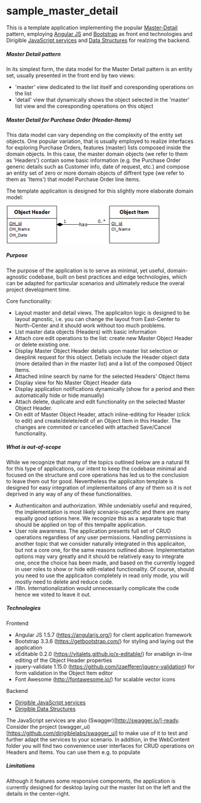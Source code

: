 # sample_master_detail

This is a template application implementing the popular [Master-Detail](https://experience.sap.com/fiori-design-web/frameworks/master-detail-app/) pattern, employing [Angular JS](https://angularjs.org/) and [Bootstrap](http://getbootstrap.com/) as front end technologies and Dirigible [JavaScript services](http://www.dirigible.io/help/scripting_services.html) and [Data Structures](http://www.dirigible.io/help/data_structures.html) for realzing the backend.

##### Master Detail pattern
In its simplest form, the data model for the Master Detail pattern is an entity set, usually presented in the front end by two views:
- 'master' view dedicated to the list itself and coresponding operations on the list 
- 'detail' view that dynamically shows the object selected in the 'master' list view and the coresponding operations on this object

##### Master Detail for Purchase Order (Header-Items)
This data model can vary depending on the complexity of the entity set objects. One popular variation, that is usually employed to realize interfaces for exploring Purchase Orders, features (master) lists composed inside the domain objects. In this case, the master domain objects (we refer to them as 'Headers') contain some basic information (e.g. the Purchase Order generic details such as Customer info, date of request, etc.) and compose an entity set of zero or more domain objects of diffrent type (we refer to them as 'Items') that model Purchase Order line items. 

The template applicaiton is designed for this slightly more elaborate domain model:

![alt text](https://github.com/dirigiblelabs/sample_master_detail/blob/master/img/Master-Detail.png "Master-Detail Pattern Diagram")

##### Purpose
The purpose of the application is to serve as minimal, yet useful, domain-agnostic codebase, built on best practices and edge technologies, which can be adapted for particular scenarios and ultimately reduce the overal project development time.

Core functionality:
- Layout master and detail views. The applicaiton logic is designed to be layout agnostic, i.e. you can change the layout from East-Center to North-Center and it should work without too much problems.
- List master data objects (Headers) with basic information
- Attach core edit operations to the list: create new Master Object Header or delete existing one.
- Display Master Object Header details upon master list selection or deeplink request for this object. Detials include the Header object data (more detailed than in the master list) and a list of the composed Object Items.
- Attached inline search by name for the selected Headers' Object Items
- Display view for No Master Object Header data
- Display application notifications dynamically (show for a period and then automatically hide or hide manually)
- Attach delete, duplicate and edit functionality on the selected Master Object Header.
- On edit of Master Object Header, attach inline-editing for Header (click to edit) and create/delete/edit of an Object Item in this Header. The changes are commited or cancelled with attached Save/Cancel functionality.

##### What is out-of-scope
While we recognize that many of the topics outlined below are a natural fit for this type of applications, our intent to keep the codebase minimal and focused on the structure and core operations has led us to the conclusion to leave them out for good. Nevertheless the applicaiton template is designed for easy integration of implementaitons of any of them so it is not deprived in any way of any of these functionalities. 

- Authenticaiton and authorization.
While undeniably useful and required, the implementation is most likely scenario-specific and there are many equally good options here. We recognize this as a separate topic that should be applied on top of this tempalte application.
- User role awareness.
The application presents full set of CRUD operations regardless of any user permissions. Handling permissions is another topic that we consider naturally integrated in this applicaiton, but not a core one, for the same reasons outlined above. Implementaiton options may vary greatly and it should be relatively easy to integrate one, once the choice has been made, and based on the currently logged in user roles to show or hide edit-related functionality. Of course, should you need to use the applicaiton completely in read only mode, you will mostly need to delete and reduce code.
- i18n.
Internationalization would unnecessarily complicate the code hence we voted to leave it out.

##### Technologies
Frontend
- Angular JS 1.5.7 (https://angularjs.org/) for client application framework
- Bootstrap 3.3.6 (https://getbootstrap.com/) for styling and laying out the application
- xEditable 0.2.0 (https://vitalets.github.io/x-editable/) for enablign in-line editing of the Object Header properties
- jquery-validate 1.15.0 (https://github.com/jzaefferer/jquery-validation) for form validation in the Object Item editor
- Font Awesome (http://fontawesome.io/) for scalable vector icons 

Backend
- [Dirigible JavaScript services](http://www.dirigible.io/help/scripting_services.html)
- [Dirigible Data Structures](http://www.dirigible.io/help/data_structures.html)

The JavaScript services are also (Swagger)[http://swagger.io/]-ready. Consider the project (swagger_ui)[https://github.com/dirigiblelabs/swagger_ui] to make use of it to test and further adapt the services to your scenario.
In addition, in the WebContent folder you will find two convenience user interfaces for CRUD operations on Headers and Items. You can use them e.g. to populate 

##### Limitations
Although it features some responsive components, the application is currently designed for desktop laying out the master list on the left and the details in the center-right.
